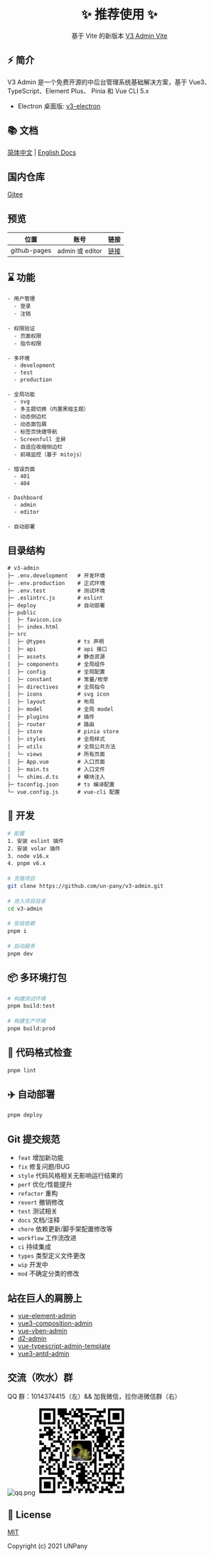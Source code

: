 <div align="center">
  <h1>✨ 推荐使用 ✨ </h1>
  <span>基于 Vite 的新版本 <a href="https://github.com/un-pany/v3-admin-vite">V3 Admin Vite</a></span>
</div>

## ⚡️ 简介

V3 Admin 是一个免费开源的中后台管理系统基础解决方案，基于 Vue3、TypeScript、Element Plus、 Pinia 和 Vue CLI 5.x

- Electron 桌面版: [v3-electron](https://github.com/un-pany/v3-electron)

## 📚 文档

[简体中文](https://juejin.cn/post/6963876125428678693) | [English Docs](./README.en.md)

## 国内仓库

[Gitee](https://gitee.com/un-pany/v3-admin)

## 预览

| 位置         | 账号            | 链接                                       |
| ------------ | --------------- | ------------------------------------------ |
| github-pages | admin 或 editor | [链接](https://un-pany.github.io/v3-admin) |

## ⌛ 功能

```text
- 用户管理
  - 登录
  - 注销

- 权限验证
  - 页面权限
  - 指令权限

- 多环境
  - development
  - test
  - production

- 全局功能
  - svg
  - 多主题切换（内置黑暗主题）
  - 动态侧边栏
  - 动态面包屑
  - 标签页快捷导航
  - Screenfull 全屏
  - 自适应收缩侧边栏
  - 前端监控（基于 mitojs）

- 错误页面
  - 401
  - 404

- Dashboard
  - admin
  - editor

- 自动部署
```

## 目录结构

```
# v3-admin
├─ .env.development   # 开发环境
├─ .env.production    # 正式环境
├─ .env.test          # 测试环境
├─ .eslintrc.js       # eslint
├─ deploy             # 自动部署
├─ public
│  ├─ favicon.ico
│  ├─ index.html
├─ src
│  ├─ @types          # ts 声明
│  ├─ api             # api 接口
│  ├─ assets          # 静态资源
│  ├─ components      # 全局组件
│  ├─ config          # 全局配置
│  ├─ constant        # 常量/枚举
│  ├─ directives      # 全局指令
│  ├─ icons           # svg icon
│  ├─ layout          # 布局
│  ├─ model           # 全局 model
│  ├─ plugins         # 插件
│  ├─ router          # 路由
│  ├─ store           # pinia store
│  ├─ styles          # 全局样式
│  ├─ utils           # 全局公共方法
│  └─ views           # 所有页面
│  ├─ App.vue         # 入口页面
│  ├─ main.ts         # 入口文件
│  └─ shims.d.ts      # 模块注入
├─ tsconfig.json      # ts 编译配置
└─ vue.config.js      # vue-cli 配置
```

## 🚀 开发

```bash
# 配置
1. 安装 eslint 插件
2. 安装 volar 插件
3. node v16.x
4. pnpm v6.x

# 克隆项目
git clone https://github.com/un-pany/v3-admin.git

# 进入项目目录
cd v3-admin

# 安装依赖
pnpm i

# 启动服务
pnpm dev
```

## 📦️ 多环境打包

```bash
# 构建测试环境
pnpm build:test

# 构建生产环境
pnpm build:prod
```

## 🔧 代码格式检查

```bash
pnpm lint
```

## ✈️ 自动部署

```bash
pnpm deploy
```

## Git 提交规范

- `feat` 增加新功能
- `fix` 修复问题/BUG
- `style` 代码风格相关无影响运行结果的
- `perf` 优化/性能提升
- `refactor` 重构
- `revert` 撤销修改
- `test` 测试相关
- `docs` 文档/注释
- `chore` 依赖更新/脚手架配置修改等
- `workflow` 工作流改进
- `ci` 持续集成
- `types` 类型定义文件更改
- `wip` 开发中
- `mod` 不确定分类的修改

## 站在巨人的肩膀上

- [vue-element-admin](https://github.com/PanJiaChen/vue-element-admin)
- [vue3-composition-admin](https://github.com/rcyj-FED/vue3-composition-admin)
- [vue-vben-admin](https://github.com/anncwb/vue-vben-admin)
- [d2-admin](https://github.com/d2-projects/d2-admin)
- [vue-typescript-admin-template](https://github.com/Armour/vue-typescript-admin-template)
- [vue3-antd-admin](https://github.com/buqiyuan/vue3-antd-admin)

## 交流（吹水）群

QQ 群：1014374415（左）&& 加我微信，拉你进微信群（右）

![qq.png](./src/assets/docs/qq.png)
![wechat.png](./src/assets/docs/wechat.png)

## 📄 License

[MIT](https://github.com/un-pany/v3-admin/blob/master/LICENSE)

Copyright (c) 2021 UNPany
